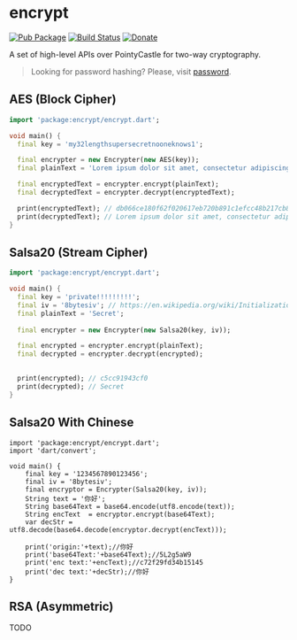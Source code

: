 # encrypt

[![Pub Package](https://img.shields.io/pub/v/encrypt.svg)](https://pub.dartlang.org/packages/encrypt)
[![Build Status](https://travis-ci.org/leocavalcante/encrypt.svg?branch=master)](https://travis-ci.org/leocavalcante/encrypt)
[![Donate](https://www.paypalobjects.com/en_US/i/btn/btn_donate_SM.gif)](https://www.paypal.com/cgi-bin/webscr?cmd=_s-xclick&hosted_button_id=E4F45BFVMFVQW)

A set of high-level APIs over PointyCastle for two-way cryptography.

> Looking for password hashing? Please, visit [password](https://github.com/leocavalcante/password-dart).

## AES (Block Cipher)
```dart
import 'package:encrypt/encrypt.dart';

void main() {
  final key = 'my32lengthsupersecretnooneknows1';

  final encrypter = new Encrypter(new AES(key));
  final plainText = 'Lorem ipsum dolor sit amet, consectetur adipiscing elit ........';

  final encryptedText = encrypter.encrypt(plainText);
  final decryptedText = encrypter.decrypt(encryptedText);

  print(encryptedText); // db066ce180f62f020617eb720b891c1efcc48b217cb83272812a8efe3b30e7eae4373ddcede4ea77bdae77d126d95457b3759b1983bf4cb4a6a5b051a5690bdf
  print(decryptedText); // Lorem ipsum dolor sit amet, consectetur adipiscing elit ........
}
```

## Salsa20 (Stream Cipher)
```dart
import 'package:encrypt/encrypt.dart';

void main() {
  final key = 'private!!!!!!!!!';
  final iv = '8bytesiv'; // https://en.wikipedia.org/wiki/Initialization_vector
  final plainText = 'Secret';
  
  final encrypter = new Encrypter(new Salsa20(key, iv));

  final encrypted = encrypter.encrypt(plainText);
  final decrypted = encrypter.decrypt(encrypted);
  

  print(encrypted); // c5cc91943cf0
  print(decrypted); // Secret
}
```
## Salsa20 With Chinese
```
import 'package:encrypt/encrypt.dart';
import 'dart/convert';

void main() {
    final key = '1234567890123456';
    final iv = '8bytesiv';
    final encryptor = Encrypter(Salsa20(key, iv));
    String text = '你好';
    String base64Text = base64.encode(utf8.encode(text));
    String encText  = encryptor.encrypt(base64Text);
    var decStr = utf8.decode(base64.decode(encryptor.decrypt(encText)));

    print('origin:'+text);//你好
    print('base64Text:'+base64Text);//5L2g5aW9
    print('enc text:'+encText);//c72f29fd34b15145
    print('dec text:'+decStr);//你好
}
```

## RSA (Asymmetric)
TODO
